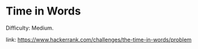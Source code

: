 # Time in Words
Difficulty: Medium.

link: https://www.hackerrank.com/challenges/the-time-in-words/problem
